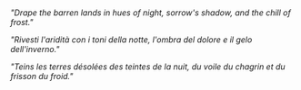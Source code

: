 #

*"Drape the barren lands in hues of night, sorrow's shadow, and the chill of frost."*

*"Rivesti l'aridità con i toni della notte, l'ombra del dolore e il gelo dell'inverno."*

*"Teins les terres désolées des teintes de la nuit, du voile du chagrin et du frisson du froid."*

#